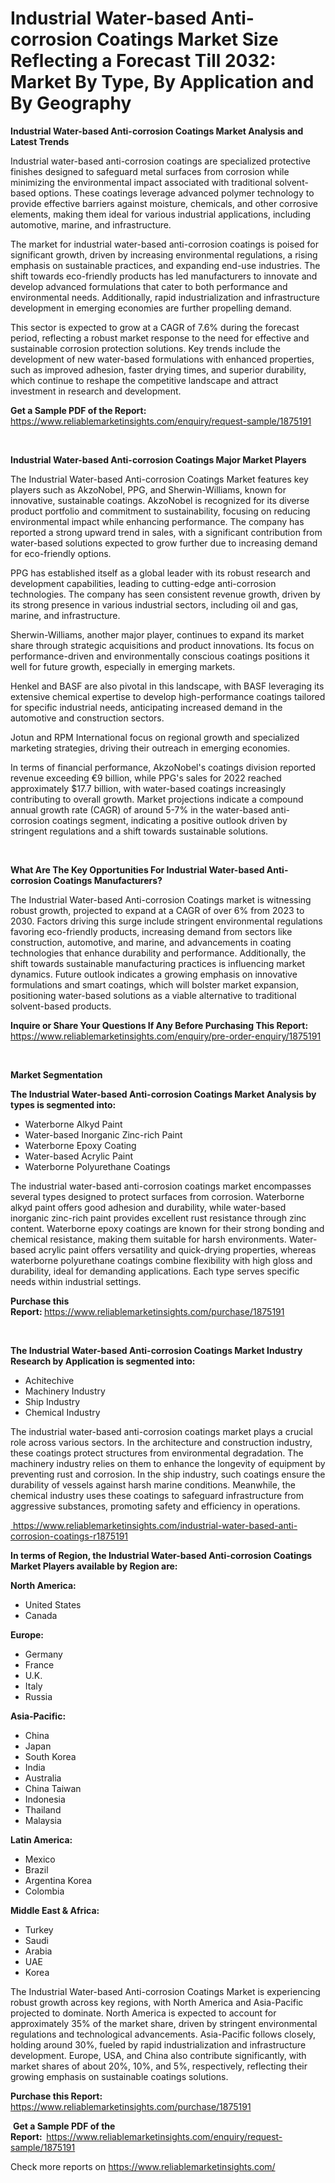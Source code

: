 <p><h1>Industrial Water-based Anti-corrosion Coatings Market Size Reflecting a Forecast Till 2032: Market By Type, By Application and By Geography</h1></p><p><strong>Industrial Water-based Anti-corrosion Coatings Market Analysis and Latest Trends</strong></p>
<p><p>Industrial water-based anti-corrosion coatings are specialized protective finishes designed to safeguard metal surfaces from corrosion while minimizing the environmental impact associated with traditional solvent-based options. These coatings leverage advanced polymer technology to provide effective barriers against moisture, chemicals, and other corrosive elements, making them ideal for various industrial applications, including automotive, marine, and infrastructure.</p><p>The market for industrial water-based anti-corrosion coatings is poised for significant growth, driven by increasing environmental regulations, a rising emphasis on sustainable practices, and expanding end-use industries. The shift towards eco-friendly products has led manufacturers to innovate and develop advanced formulations that cater to both performance and environmental needs. Additionally, rapid industrialization and infrastructure development in emerging economies are further propelling demand.</p><p>This sector is expected to grow at a CAGR of 7.6% during the forecast period, reflecting a robust market response to the need for effective and sustainable corrosion protection solutions. Key trends include the development of new water-based formulations with enhanced properties, such as improved adhesion, faster drying times, and superior durability, which continue to reshape the competitive landscape and attract investment in research and development.</p></p>
<p><strong>Get a Sample PDF of the Report:&nbsp;</strong> <a href="https://www.reliablemarketinsights.com/enquiry/request-sample/1875191?utm_campaign=3551&utm_medium=2&utm_source=Github&utm_content=ia&utm_term=03042025&utm_id=industrial-water-based-anti-corrosion-coatings">https://www.reliablemarketinsights.com/enquiry/request-sample/1875191</a></p>
<p>&nbsp;</p>
<p><strong>Industrial Water-based Anti-corrosion Coatings Major Market Players</strong></p>
<p><p>The Industrial Water-based Anti-corrosion Coatings Market features key players such as AkzoNobel, PPG, and Sherwin-Williams, known for innovative, sustainable coatings. AkzoNobel is recognized for its diverse product portfolio and commitment to sustainability, focusing on reducing environmental impact while enhancing performance. The company has reported a strong upward trend in sales, with a significant contribution from water-based solutions expected to grow further due to increasing demand for eco-friendly options.</p><p>PPG has established itself as a global leader with its robust research and development capabilities, leading to cutting-edge anti-corrosion technologies. The company has seen consistent revenue growth, driven by its strong presence in various industrial sectors, including oil and gas, marine, and infrastructure.</p><p>Sherwin-Williams, another major player, continues to expand its market share through strategic acquisitions and product innovations. Its focus on performance-driven and environmentally conscious coatings positions it well for future growth, especially in emerging markets.</p><p>Henkel and BASF are also pivotal in this landscape, with BASF leveraging its extensive chemical expertise to develop high-performance coatings tailored for specific industrial needs, anticipating increased demand in the automotive and construction sectors.</p><p>Jotun and RPM International focus on regional growth and specialized marketing strategies, driving their outreach in emerging economies.</p><p>In terms of financial performance, AkzoNobel's coatings division reported revenue exceeding €9 billion, while PPG's sales for 2022 reached approximately $17.7 billion, with water-based coatings increasingly contributing to overall growth. Market projections indicate a compound annual growth rate (CAGR) of around 5-7% in the water-based anti-corrosion coatings segment, indicating a positive outlook driven by stringent regulations and a shift towards sustainable solutions.</p></p>
<p>&nbsp;</p>
<p><strong>What Are The Key Opportunities For Industrial Water-based Anti-corrosion Coatings Manufacturers?</strong></p>
<p><p>The Industrial Water-based Anti-corrosion Coatings market is witnessing robust growth, projected to expand at a CAGR of over 6% from 2023 to 2030. Factors driving this surge include stringent environmental regulations favoring eco-friendly products, increasing demand from sectors like construction, automotive, and marine, and advancements in coating technologies that enhance durability and performance. Additionally, the shift towards sustainable manufacturing practices is influencing market dynamics. Future outlook indicates a growing emphasis on innovative formulations and smart coatings, which will bolster market expansion, positioning water-based solutions as a viable alternative to traditional solvent-based products.</p></p>
<p><strong>Inquire or Share Your Questions If Any Before Purchasing This Report:</strong> <a href="https://www.reliablemarketinsights.com/enquiry/pre-order-enquiry/1875191?utm_campaign=3551&utm_medium=2&utm_source=Github&utm_content=ia&utm_term=03042025&utm_id=industrial-water-based-anti-corrosion-coatings">https://www.reliablemarketinsights.com/enquiry/pre-order-enquiry/1875191</a></p>
<p>&nbsp;</p>
<p><strong>Market Segmentation</strong></p>
<p><strong>The Industrial Water-based Anti-corrosion Coatings Market Analysis by types is segmented into:</strong></p>
<p><ul><li>Waterborne Alkyd Paint</li><li>Water-based Inorganic Zinc-rich Paint</li><li>Waterborne Epoxy Coating</li><li>Water-based Acrylic Paint</li><li>Waterborne Polyurethane Coatings</li></ul></p>
<p><p>The industrial water-based anti-corrosion coatings market encompasses several types designed to protect surfaces from corrosion. Waterborne alkyd paint offers good adhesion and durability, while water-based inorganic zinc-rich paint provides excellent rust resistance through zinc content. Waterborne epoxy coatings are known for their strong bonding and chemical resistance, making them suitable for harsh environments. Water-based acrylic paint offers versatility and quick-drying properties, whereas waterborne polyurethane coatings combine flexibility with high gloss and durability, ideal for demanding applications. Each type serves specific needs within industrial settings.</p></p>
<p><strong>Purchase this Report:&nbsp;</strong><a href="https://www.reliablemarketinsights.com/purchase/1875191?utm_campaign=3551&utm_medium=2&utm_source=Github&utm_content=ia&utm_term=03042025&utm_id=industrial-water-based-anti-corrosion-coatings">https://www.reliablemarketinsights.com/purchase/1875191</a></p>
<p>&nbsp;</p>
<p><strong>The Industrial Water-based Anti-corrosion Coatings Market Industry Research by Application is segmented into:</strong></p>
<p><ul><li>Achitechive</li><li>Machinery Industry</li><li>Ship Industry</li><li>Chemical Industry</li></ul></p>
<p><p>The industrial water-based anti-corrosion coatings market plays a crucial role across various sectors. In the architecture and construction industry, these coatings protect structures from environmental degradation. The machinery industry relies on them to enhance the longevity of equipment by preventing rust and corrosion. In the ship industry, such coatings ensure the durability of vessels against harsh marine conditions. Meanwhile, the chemical industry uses these coatings to safeguard infrastructure from aggressive substances, promoting safety and efficiency in operations.</p></p>
<p><a href="https://www.reliablemarketinsights.com/industrial-water-based-anti-corrosion-coatings-r1875191?utm_campaign=3551&utm_medium=2&utm_source=Github&utm_content=ia&utm_term=03042025&utm_id=industrial-water-based-anti-corrosion-coatings">&nbsp;https://www.reliablemarketinsights.com/industrial-water-based-anti-corrosion-coatings-r1875191</a></p>
<p><strong>In terms of Region, the Industrial Water-based Anti-corrosion Coatings Market Players available by Region are:</strong></p>
<p>
    <p> <strong> North America: </strong>
        <ul>
            <li>United States</li>
            <li>Canada</li>
        </ul>
        </p> 
    <p> <strong> Europe: </strong>
        <ul>
            <li>Germany</li>
            <li>France</li>
            <li>U.K.</li>
            <li>Italy</li>
            <li>Russia</li>
        </ul>
        </p> 
    <p> <strong> Asia-Pacific: </strong>
        <ul>
            <li>China</li>
            <li>Japan</li>
            <li>South Korea</li>
            <li>India</li>
            <li>Australia</li>
            <li>China Taiwan</li>
            <li>Indonesia</li>
            <li>Thailand</li>
            <li>Malaysia</li>
        </ul>
        </p> 
    <p> <strong> Latin America: </strong>
        <ul>
            <li>Mexico</li>
            <li>Brazil</li>
            <li>Argentina Korea</li>
            <li>Colombia</li>
        </ul>
        </p> 
    <p> <strong> Middle East & Africa: </strong>
        <ul>
            <li>Turkey</li>
            <li>Saudi</li>
            <li>Arabia</li>
            <li>UAE</li>
            <li>Korea</li>
        </ul>
    </p>
    </p>
<p><p>The Industrial Water-based Anti-corrosion Coatings Market is experiencing robust growth across key regions, with North America and Asia-Pacific projected to dominate. North America is expected to account for approximately 35% of the market share, driven by stringent environmental regulations and technological advancements. Asia-Pacific follows closely, holding around 30%, fueled by rapid industrialization and infrastructure development. Europe, USA, and China also contribute significantly, with market shares of about 20%, 10%, and 5%, respectively, reflecting their growing emphasis on sustainable coatings solutions.</p></p>
<p><strong>Purchase this Report: </strong><a href="https://www.reliablemarketinsights.com/purchase/1875191?utm_campaign=3551&utm_medium=2&utm_source=Github&utm_content=ia&utm_term=03042025&utm_id=industrial-water-based-anti-corrosion-coatings">https://www.reliablemarketinsights.com/purchase/1875191</a></p>
<p>&nbsp;<strong>Get a Sample PDF of the Report:&nbsp;&nbsp;</strong><a href="https://www.reliablemarketinsights.com/enquiry/request-sample/1875191?utm_campaign=3551&utm_medium=2&utm_source=Github&utm_content=ia&utm_term=03042025&utm_id=industrial-water-based-anti-corrosion-coatings">https://www.reliablemarketinsights.com/enquiry/request-sample/1875191</a></p>
<p><strong></strong></p>
<p>Check more reports on <a href="https://www.reliablemarketinsights.com/?utm_campaign=3551&utm_medium=2&utm_source=Github&utm_content=ia&utm_term=03042025&utm_id=industrial-water-based-anti-corrosion-coatings">https://www.reliablemarketinsights.com/</a></p>